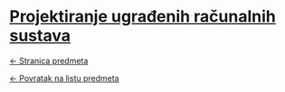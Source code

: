 # [Projektiranje ugrađenih računalnih sustava](https://www.github.com/studosi-fer/PURS)
[<- Stranica predmeta](https://www.fer.unizg.hr/predmet/purs)

[<- Povratak na listu predmeta](https://www.github.com/studosi/FER)